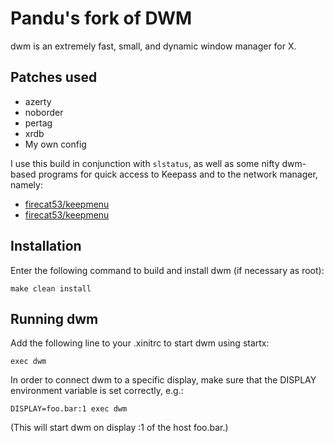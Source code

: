 Pandu's fork of DWM
============================
dwm is an extremely fast, small, and dynamic window manager for X.

Patches used
------------
- azerty
- noborder
- pertag
- xrdb
- My own config

I use this build in conjunction with `slstatus`, as well as some nifty dwm-based programs for quick access to Keepass and to the network manager, namely:
- [firecat53/keepmenu](https://github.com/firecat53/keepmenu)
- [firecat53/keepmenu](https://github.com/firecat53/networkmanager-dmenu)

Installation
------------
Enter the following command to build and install dwm (if
necessary as root):

    make clean install

Running dwm
-----------
Add the following line to your .xinitrc to start dwm using startx:

    exec dwm

In order to connect dwm to a specific display, make sure that
the DISPLAY environment variable is set correctly, e.g.:

    DISPLAY=foo.bar:1 exec dwm

(This will start dwm on display :1 of the host foo.bar.)

